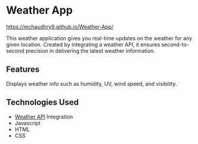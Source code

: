 # Weather App
https://mchaudhry9.github.io/Weather-App/

This weather application gives you real-time updates on the weather for any given location. Created by integrating a weather API, it ensures second-to-second precision in delivering the latest weather information. 

## Features 
Displays weather info such as humidity, UV, wind speed, and visibility.

## Technologies Used
- [Weather API](https://openweathermap.org/api) Integration
- Javascript
- HTML
- CSS
